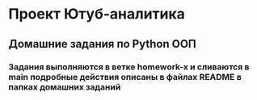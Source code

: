 # Проект Ютуб-аналитика

## Домашние задания по Python ООП

### Задания выполняются в ветке homework-x и сливаются в main подробные действия описаны в файлах README в папках домашних заданий

